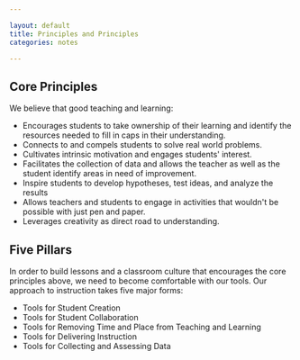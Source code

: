 ```yaml
---

layout: default
title: Principles and Principles
categories: notes

---
```


## Core Principles

We believe that good teaching and learning:

* Encourages students to take ownership of their learning and identify the resources needed to fill in caps in their understanding.
* Connects to and compels students to solve real world problems.
* Cultivates intrinsic motivation and engages students' interest.
* Facilitates the collection of data and allows the teacher as well as the student identify areas in need of improvement.
* Inspire students to develop hypotheses, test ideas, and analyze the results
* Allows teachers and students to engage in activities that wouldn't be possible with just pen and paper.
* Leverages creativity as direct road to understanding.

## Five Pillars

In order to build lessons and a classroom culture that encourages the core principles above, we need to become comfortable with our tools. Our approach to instruction takes five major forms:

* Tools for Student Creation
* Tools for Student Collaboration
* Tools for Removing Time and Place from Teaching and Learning
* Tools for Delivering Instruction
* Tools for Collecting and Assessing Data
